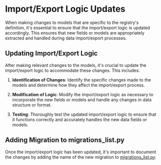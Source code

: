 # Import/Export Logic Updates

When making changes to models that are specific to the registry's definition, it's essential to ensure that the import/export logic is updated accordingly.
This ensures that new fields or models are appropriately extracted and handled during data import/export processes.

## Updating Import/Export Logic

After making relevant changes to the models, it's crucial to update the import/export logic to accommodate these changes. This includes:

1. **Identification of Changes**: Identify the specific changes made to the models and determine how they affect the import/export process.

2. **Modification of Logic**: Modify the import/export logic as necessary to incorporate the new fields or models and handle any changes in data structure or format.

3. **Testing**: Thoroughly test the updated import/export logic to ensure that it functions correctly and accurately handles the new data fields or models.

## Adding Migration to migrations_list.py

Once the import/export logic has been updated, it's important to document the changes by adding the name of the new migration to [migrations_list.py](./rdrf/rdrf/services/io/defs/migrations_list.py).
